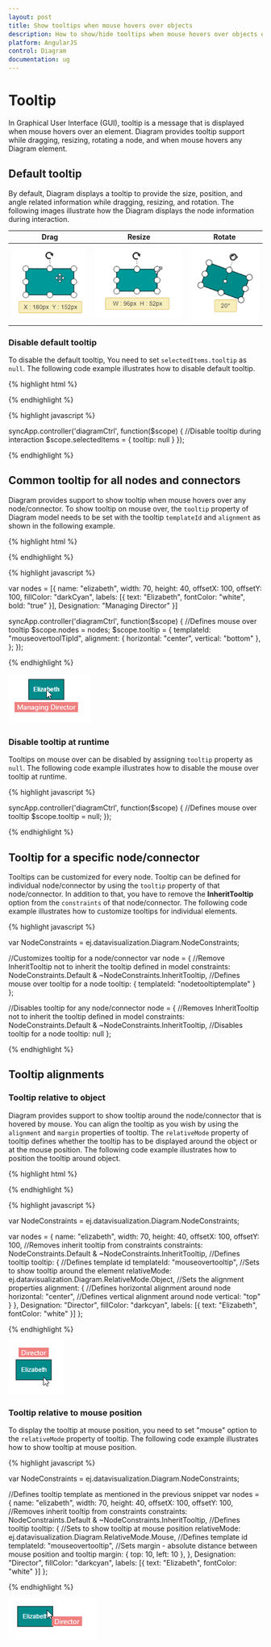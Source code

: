 ```yaml
---
layout: post
title: Show tooltips when mouse hovers over objects
description: How to show/hide tooltips when mouse hovers over objects or during interaction?
platform: AngularJS
control: Diagram
documentation: ug
---
```


# Tooltip
In Graphical User Interface (GUI), tooltip is a message that is displayed when mouse hovers over an element. Diagram provides tooltip support while dragging, resizing, rotating a node, and when mouse hovers any Diagram element.

## Default tooltip

By default, Diagram displays a tooltip to provide the size, position, and angle related information while dragging, resizing, and rotation. The following images illustrate how the Diagram displays the node information during interaction.

| Drag | Resize | Rotate |
|---|---|---|
| ![](/angular-1/Diagram/Tooltip_images/Tooltip_img1.png) | ![](/angular-1/Diagram/Tooltip_images/Tooltip_img2.png) | ![](/angular-1/Diagram/Tooltip_images/Tooltip_img3.png) |

### Disable default tooltip

To disable the default tooltip, You need to set `selectedItems.tooltip` as `null`. The following code example illustrates how to disable default tooltip.

{% highlight html %}

<div ng-controller="diagramCtrl">
    <ej-diagram id="diagram" e-height="500px" e-width="100%" e-selectedItems="selectedItems">
    </ej-diagram>
</div>

{% endhighlight %} 

{% highlight javascript %}

syncApp.controller('diagramCtrl', function($scope) {
    //Disable tooltip during interaction
    $scope.selectedItems = {
        tooltip: null
    }
});

{% endhighlight %} 

## Common tooltip for all nodes and connectors

Diagram provides support to show tooltip when mouse hovers over any node/connector. 
To show tooltip on mouse over, the `tooltip` property of Diagram model needs to be set with the tooltip `templateId` and `alignment` as shown in the following example.

{% highlight html %}

<div ng-controller="diagramCtrl">
    <ej-diagram id="diagram" e-height="500px" e-width="100%" e-nodes="nodes" e-tooltip-templateid="tooltip.templateId" 
	 e-tooltip-alignment-horizontal="tooltip.alignment.horizontal" e-tooltip-alignment-vertical="tooltip.alignment.vertical">
    </ej-diagram>
</div>

<!--Define tooltip template-->
<script type="text/x-jsrender" id="mouseovertooltip">
    <div style="background-color: #F08080; color: white; white-space: nowrap; height: 20px">
        <span style="padding: 5px;"> "{{:Designation}}"</span>
    </div>
</script>

{% endhighlight %}

{% highlight javascript %}

var nodes = [{
    name: "elizabeth",
    width: 70,
    height: 40,
    offsetX: 100,
    offsetY: 100,
    fillColor: "darkCyan",
    labels: [{
        text: "Elizabeth",
        fontColor: "white",
        bold: "true"
    }],
    Designation: "Managing Director"
}]

syncApp.controller('diagramCtrl', function($scope) {
    //Defines mouse over tooltip
    $scope.nodes = nodes;
    $scope.tooltip = {
        templateId: "mouseovertoolTipId",
        alignment: {
            horizontal: "center",
            vertical: "bottom"
        },
    };
});

{% endhighlight %} 

![](/angular-1/Diagram/Tooltip_images/Tooltip_img4.png)

### Disable tooltip at runtime

Tooltips on mouse over can be disabled by assigning `tooltip` property as `null`. The following code example illustrates how to disable the mouse over tooltip at runtime.

{% highlight javascript %}

 syncApp.controller('diagramCtrl', function($scope) {
     //Defines mouse over tooltip
     $scope.tooltip = null;
 });

{% endhighlight %} 

## Tooltip for a specific node/connector

Tooltips can be customized for every node. Tooltip can be defined for individual node/connector by using the `tooltip` property of that node/connector. In addition to that, you have to remove the **InheritTooltip** option from the `constraints` of that node/connector. The following code example illustrates how to customize tooltips for individual elements.

{% highlight javascript %}

var NodeConstraints = ej.datavisualization.Diagram.NodeConstraints;

//Customizes tooltip for a node/connector
var node = {
    //Remove InheritTooltip not to inherit the tooltip defined in model
    constraints: NodeConstraints.Default & ~NodeConstraints.InheritTooltip,
    //Defines mouse over tooltip for a node
    tooltip: {
        templateId: "nodetooltiptemplate"
    }
};

//Disables tooltip for any node/connector
node = {
    //Removes InheritTooltip not to inherit the tooltip defined in model
    constraints: NodeConstraints.Default & ~NodeConstraints.InheritTooltip,
    //Disables tooltip for a node
    tooltip: null
};

{% endhighlight %} 

## Tooltip alignments

### Tooltip relative to object

Diagram provides support to show tooltip around the node/connector that is hovered by mouse. You can align the tooltip as you wish by using the `alignment` and `margin` properties of tooltip. The `relativeMode` property of tooltip defines whether the tooltip has to be displayed around the object or at the mouse position. The following code example illustrates how to position the tooltip around object.

{% highlight html %}

<!--Define tooltip template-->
<script type="text/x-jsrender" id="mouseovertooltip">
    <div style="background-color: #F08080; color: white; padding: 5px;">
        <span> "{{:Designation}}" </span>
    </div>
</script>

{% endhighlight %}

{% highlight javascript %}

var NodeConstraints = ej.datavisualization.Diagram.NodeConstraints;

var nodes = {
    name: "elizabeth",
    width: 70,
    height: 40,
    offsetX: 100,
    offsetY: 100,
    //Removes inherit tooltip from constraints
    constraints: NodeConstraints.Default & ~NodeConstraints.InheritTooltip,
    //Defines tooltip
    tooltip: {
        //Defines template id
        templateId: "mouseovertooltip",
        //Sets to show tooltip around the element
        relativeMode: ej.datavisualization.Diagram.RelativeMode.Object,
        //Sets the alignment properties
        alignment: {
            //Defines horizontal alignment around node
            horizontal: "center",
            //Defines vertical alignment around node
            vertical: "top"
        }
    },
    Designation: "Director",
    fillColor: "darkcyan",
    labels: [{
        text: "Elizabeth",
        fontColor: "white"
    }]
};

{% endhighlight %}

![](/angular-1/Diagram/Tooltip_images/Tooltip_img5.png)

### Tooltip relative to mouse position

To display the tooltip at mouse position, you need to set "mouse" option to the `relativeMode` property of tooltip. The following code example illustrates how to show tooltip at mouse position.

{% highlight javascript %}

var NodeConstraints = ej.datavisualization.Diagram.NodeConstraints;

//Defines tooltip template as mentioned in the previous snippet
var nodes = {
    name: "elizabeth",
    width: 70,
    height: 40,
    offsetX: 100,
    offsetY: 100,
    //Removes inherit tooltip from constraints
    constraints: NodeConstraints.Default & ~NodeConstraints.InheritTooltip,
    //Defines tooltip
    tooltip: {
        //Sets to show tooltip at mouse position
        relativeMode: ej.datavisualization.Diagram.RelativeMode.Mouse,
        //Defines template id
        templateId: "mouseovertooltip",
        //Sets margin - absolute distance between mouse position and tooltip
        margin: {
            top: 10,
            left: 10
        },
    },
    Designation: "Director",
    fillColor: "darkcyan",
    labels: [{
        text: "Elizabeth",
        fontColor: "white"
    }]
};

{% endhighlight %}

![](/angular-1/Diagram/Tooltip_images/Tooltip_img6.png)


